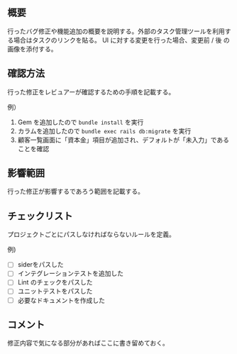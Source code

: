 ## 概要

行ったバグ修正や機能追加の概要を説明する。外部のタスク管理ツールを利用する場合はタスクのリンクを貼る。 UI に対する変更を行った場合、変更前 / 後 の画像を添付する。

## 確認方法

行った修正をレビュアーが確認するための手順を記載する。

例）
1. Gem を追加したので `bundle install` を実行
2. カラムを追加したので `bundle exec rails db:migrate` を実行
3. 顧客一覧画面に「資本金」項目が追加され、デフォルトが「未入力」であることを確認

## 影響範囲

行った修正が影響するであろう範囲を記載する。

## チェックリスト

プロジェクトごとにパスしなければならないルールを定義。

例)
- [ ] siderをパスした
- [ ] インテグレーションテストを追加した
- [ ] Lint のチェックをパスした
- [ ] ユニットテストをパスした
- [ ] 必要なドキュメントを作成した

## コメント

修正内容で気になる部分があればここに書き留めておく。
